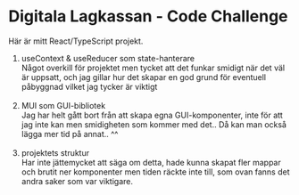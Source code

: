 # Digitala Lagkassan - Code Challenge

Här är mitt React/TypeScript projekt.

1. useContext & useReducer som state-hanterare <br />
     Något overkill för projektet men tycket att det funkar smidigt när det väl är uppsatt, och jag gillar hur det skapar en god grund för eventuell påbyggnad vilket jag tycker är viktigt<br /><br />
2. MUI som GUI-bibliotek <br />
     Jag har helt gått bort från att skapa egna GUI-komponenter, inte för att jag inte kan men smidigheten som kommer med det.. Då kan man också lägga mer tid på annat.. ^^<br /><br />
3. projektets struktur <br />
     Har inte jättemycket att säga om detta, hade kunna skapat fler mappar och brutit ner komponenter men tiden räckte inte till, som ovan fanns det andra saker som var viktigare.
